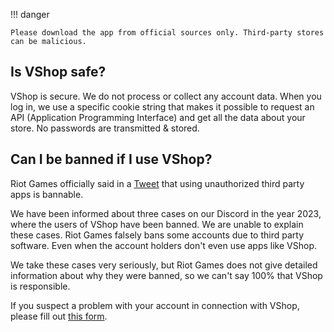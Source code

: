 !!! danger

    Please download the app from official sources only. Third-party stores can be malicious.

## Is VShop safe?
VShop is secure. We do not process or collect any account data. When you log in, we use a specific cookie string that makes it possible to request an API (Application Programming Interface) and get all the data about your store. No passwords are transmitted & stored.

## Can I be banned if I use VShop?

Riot Games officially said in a [Tweet](https://twitter.com/playvalorant/status/1539728676815642624) that using unauthorized third party apps is bannable.

We have been informed about three cases on our Discord in the year 2023, where the users of VShop have been banned. We are unable to explain these cases. Riot Games falsely bans some accounts due to third party software. Even when the account holders don't even use apps like VShop.

We take these cases very seriously, but Riot Games does not give detailed information about why they were banned, so we can't say 100% that VShop is responsible. 

If you suspect a problem with your account in connection with VShop, please fill out [this form](https://tally.so/r/3yMVRp).